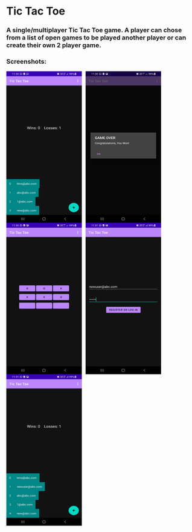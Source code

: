 # Tic Tac Toe
### A single/multiplayer Tic Tac Toe game. A player can chose from a list of open games to be played another player or can create their own 2 player game.

### Screenshots:
<img src="1.jpg"
     style="float: left; margin-right: 10px;"
     width="200"
     height="400"/>
<img src="2.jpg"
     style="float: left; margin-right: 10px;"
     width="200"
     height="400"/>
<img src="3.jpg"
     style="float: left; margin-right: 10px;"
     width="200"
     height="400"/>
<img src="4.jpg"
     style="float: left; margin-right: 10px;"
     width="200"
     height="400"/>
<img src="5.jpg"
     style="float: left; margin-right: 10px;"
     width="200"
     height="400"/>

  
  
